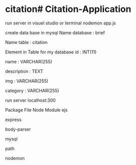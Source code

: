 # citation# Citation-Application
run server in visuel studio or terminal
nodemon app.js

create data base in mysql
Name database : brief

Name table : citation

Element in Table for my database
id            : INT(11)

name          : VARCHAR(255)

description   : TEXT

img           :  VARCHAR(255)

category      : VARCHAR(255)

run server 
localhost:300

Package File Node Module
ejs

express

body-parser

mysql

path

nodemon
